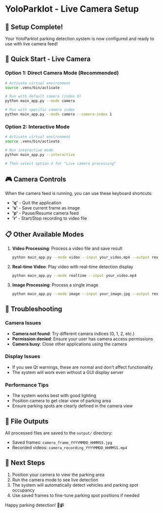 # YoloParklot - Live Camera Setup

## 🎉 Setup Complete!

Your YoloParklot parking detection system is now configured and ready to use with live camera feed!

## 🚀 Quick Start - Live Camera

### Option 1: Direct Camera Mode (Recommended)
```bash
# Activate virtual environment
source .venv/bin/activate

# Run with default camera (index 0)
python main_app.py --mode camera

# Run with specific camera index
python main_app.py --mode camera --camera-index 1
```

### Option 2: Interactive Mode
```bash
# Activate virtual environment
source .venv/bin/activate

# Run interactive mode
python main_app.py --interactive

# Then select option 4 for "Live camera processing"
```

## 🎮 Camera Controls

When the camera feed is running, you can use these keyboard shortcuts:

- **'q'** - Quit the application
- **'s'** - Save current frame as image
- **'p'** - Pause/Resume camera feed
- **'r'** - Start/Stop recording to video file

## 📋 Other Available Modes

1. **Video Processing**: Process a video file and save result
   ```bash
   python main_app.py --mode video --input your_video.mp4 --output result.mp4
   ```

2. **Real-time Video**: Play video with real-time detection display
   ```bash
   python main_app.py --mode realtime --input your_video.mp4
   ```

3. **Image Processing**: Process a single image
   ```bash
   python main_app.py --mode image --input your_image.jpg --output result.jpg
   ```

## 🔧 Troubleshooting

### Camera Issues
- **Camera not found**: Try different camera indices (0, 1, 2, etc.)
- **Permission denied**: Ensure your user has camera access permissions
- **Camera busy**: Close other applications using the camera

### Display Issues
- If you see Qt warnings, these are normal and don't affect functionality
- The system will work even without a GUI display server

### Performance Tips
- The system works best with good lighting
- Position camera to get clear view of parking area
- Ensure parking spots are clearly defined in the camera view

## 📁 File Outputs

All processed files are saved to the `output/` directory:
- Saved frames: `camera_frame_YYYYMMDD_HHMMSS.jpg`
- Recorded videos: `camera_recording_YYYYMMDD_HHMMSS.mp4`

## 🎯 Next Steps

1. Position your camera to view the parking area
2. Run the camera mode to see live detection
3. The system will automatically detect vehicles and parking spot occupancy
4. Use saved frames to fine-tune parking spot positions if needed

Happy parking detection! 🚗📹